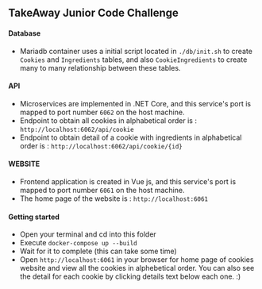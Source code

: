 ## TakeAway Junior Code Challenge

#### Database
- Mariadb container uses a initial script located in ```./db/init.sh``` to create ```Cookies``` and ```Ingredients``` tables, and also ```CookieIngredients``` to create many to many relationship between these tables.

#### API
- Microservices are implemented in .NET Core, and this service's port is mapped to port number ```6062``` on the host machine.
- Endpoint to obtain all cookies in alphabetical order is : ```http://localhost:6062/api/cookie```
- Endpoint to obtain detail of a cookie with ingredients in alphabetical order is : ```http://localhost:6062/api/cookie/{id}```

#### WEBSITE
- Frontend application is created in Vue js, and this service's port is mapped to port number ```6061``` on the host machine.
- The home page of the website is : ```http://localhost:6061```

#### Getting started
- Open your terminal and cd into this folder
- Execute ```docker-compose up --build```
- Wait for it to complete (this can take some time)
- Open ```http://localhost:6061``` in your browser for home page of cookies website and view all the cookies in alphebetical order. You can also see the detail for each cookie by clicking details text below each one. :)
